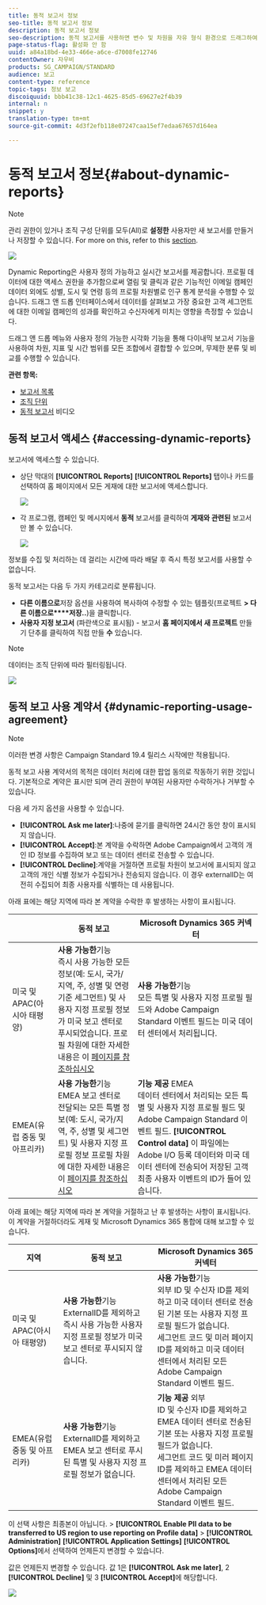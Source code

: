 ```yaml
---
title: 동적 보고서 정보
seo-title: 동적 보고서 정보
description: 동적 보고서 정보
seo-description: 동적 보고서를 사용하면 변수 및 차원을 자유 형식 환경으로 드래그하여 놓고 캠페인의 성공을 분석할 수 있습니다.
page-status-flag: 활성화 안 함
uuid: a84a18bd-4e33-466e-a6ce-d7008fe12746
contentOwner: 자우비
products: SG_CAMPAIGN/STANDARD
audience: 보고
content-type: reference
topic-tags: 정보 보고
discoiquuid: bbb41c38-12c1-4625-85d5-69627e2f4b39
internal: n
snippet: y
translation-type: tm+mt
source-git-commit: 4d3f2efb118e07247caa15ef7edaa67657d164ea

---
```



# 동적 보고서 정보{#about-dynamic-reports}

>[!NOTE]
>
>관리 권한이 있거나 조직 구성 단위를 모두(All)로 **설정한** 사용자만 새 보고서를 만들거나 저장할 수 있습니다. For more on this, refer to this [section](../../administration/using/users-management.md).

![](assets/dynamic_report_intro.png)

Dynamic Reporting은 사용자 정의 가능하고 실시간 보고서를 제공합니다. 프로필 데이터에 대한 액세스 권한을 추가함으로써 열림 및 클릭과 같은 기능적인 이메일 캠페인 데이터 외에도 성별, 도시 및 연령 등의 프로필 차원별로 인구 통계 분석을 수행할 수 있습니다. 드래그 앤 드롭 인터페이스에서 데이터를 살펴보고 가장 중요한 고객 세그먼트에 대한 이메일 캠페인의 성과를 확인하고 수신자에게 미치는 영향을 측정할 수 있습니다.

드래그 앤 드롭 메뉴와 사용자 정의 가능한 시각화 기능을 통해 다이내믹 보고서 기능을 사용하여 차원, 지표 및 시간 범위를 모든 조합에서 결합할 수 있으며, 무제한 분류 및 비교를 수행할 수 있습니다.


**관련 항목:**

* [보고서 목록](../../reporting/using/defining-the-report-period.md)
* [조직 단위](../../administration/using/organizational-units.md)
* [동적 보고서](https://helpx.adobe.com/campaign/kt/acs/using/acs-creating-a-dynamic-report-feature-video-use.html) 비디오

## 동적 보고서 액세스 {#accessing-dynamic-reports}

보고서에 액세스할 수 있습니다.

* 상단 막대의 **[!UICONTROL Reports]** **[!UICONTROL Reports]** 탭이나 카드를 선택하여 홈 페이지에서 모든 게재에 대한 보고서에 액세스합니다.

   ![](assets/campaign_reports_access.png)

* 각 프로그램, 캠페인 및 메시지에서 **동적** 보고서를 클릭하여 **게재와 관련된** 보고서만 볼 수 있습니다.

   ![](assets/campaign_reports_description.png)

정보를 수집 및 처리하는 데 걸리는 시간에 따라 배달 후 즉시 특정 보고서를 사용할 수 없습니다.

동적 보고서는 다음 두 가지 카테고리로 분류됩니다.

* **다른 이름으로**&#x200B;저장 옵션을 사용하여 복사하여 수정할 수 있는 템플릿(프로젝트 **&gt; 다른 이름으로****저장..**)을 클릭합니다.
* **사용자 지정 보고서** (파란색으로 표시됨) - 보고서 **홈 페이지에서 새 프로젝트** 만들기 단추를 클릭하여 직접 만들 **수** 있습니다.

>[!NOTE]
>
>데이터는 조직 단위에 따라 필터링됩니다.

![](assets/dynamic_report_overview.png)

## 동적 보고 사용 계약서 {#dynamic-reporting-usage-agreement}

>[!NOTE]
>
>이러한 변경 사항은 Campaign Standard 19.4 릴리스 시작에만 적용됩니다.

동적 보고 사용 계약서의 목적은 데이터 처리에 대한 팝업 동의로 작동하기 위한 것입니다. 기본적으로 계약은 표시만 되며 관리 권한이 부여된 사용자만 수락하거나 거부할 수 있습니다.

다음 세 가지 옵션을 사용할 수 있습니다.

* **[!UICONTROL Ask me later]**:나중에 묻기를 클릭하면 24시간 동안 창이 표시되지 않습니다.
* **[!UICONTROL Accept]**:본 계약을 수락하면 Adobe Campaign에서 고객의 개인 ID 정보를 수집하여 보고 또는 데이터 센터로 전송할 수 있습니다.
* **[!UICONTROL Decline]**:계약을 거절하면 프로필 차원이 보고서에 표시되지 않고 고객의 개인 식별 정보가 수집되거나 전송되지 않습니다. 이 경우 externalID는 여전히 수집되어 최종 사용자를 식별하는 데 사용됩니다.

아래 표에는 해당 지역에 따라 본 계약을 수락한 후 발생하는 사항이 표시됩니다.

|  | 동적 보고 | Microsoft Dynamics 365 커넥터 |
|---|---|---|
| 미국 및 APAC(아시아 태평양) | **사용 가능한**&#x200B;기능 <br>즉시 사용 가능한 모든 정보(예: 도시, 국가/지역, 주, 성별 및 연령 기준 세그먼트) 및 사용자 지정 프로필 정보가 미국 보고 센터로 푸시되었습니다. 프로필 차원에 대한 자세한 내용은 이 [페이지를 참조하십시오](../../reporting/using/list-of-components-.md) | **사용 가능한**&#x200B;기능 <br>모든 특별 및 사용자 지정 프로필 필드와 Adobe Campaign Standard 이벤트 필드는 미국 데이터 센터에서 처리됩니다. |
| EMEA(유럽 중동 및 아프리카) | **사용 가능한**&#x200B;기능 <br>EMEA 보고 센터로 전달되는 모든 특별 정보(예: 도시, 국가/지역, 주, 성별 및 세그먼트) 및 사용자 지정 프로필 정보 프로필 차원에 대한 자세한 내용은 이 [페이지를 참조하십시오](../../reporting/using/list-of-components-.md) | **기능 제공** EMEA <br>데이터 센터에서 처리되는 모든 특별 및 사용자 지정 프로필 필드 및 Adobe Campaign Standard 이벤트 필드. **[!UICONTROL Control data]** 이 파일에는 Adobe I/O 등록 데이터와 미국 데이터 센터에 전송되어 저장된 고객 최종 사용자 이벤트의 ID가 들어 있습니다. |

아래 표에는 해당 지역에 따라 본 계약을 거절하고 난 후 발생하는 사항이 표시됩니다. 이 계약을 거절하더라도 게재 및 Microsoft Dynamics 365 통합에 대해 보고할 수 있습니다.

| 지역 | 동적 보고 | Microsoft Dynamics 365 커넥터 |
|---|---|---|
| 미국 및 APAC(아시아 태평양) | **사용 가능한**&#x200B;기능 <br> ExternalID를 제외하고 즉시 사용 가능한 사용자 지정 프로필 정보가 미국 보고 센터로 푸시되지 않습니다. | **사용 가능한**&#x200B;기능 <br>외부 ID 및 수신자 ID를 제외하고 미국 데이터 센터로 전송된 기본 또는 사용자 지정 프로필 필드가 없습니다. <br>세그먼트 코드 및 미러 페이지 ID를 제외하고 미국 데이터 센터에서 처리된 모든 Adobe Campaign Standard 이벤트 필드. |
| EMEA(유럽 중동 및 아프리카) | **사용 가능한**&#x200B;기능 <br>ExternalID를 제외하고 EMEA 보고 센터로 푸시된 특별 및 사용자 지정 프로필 정보가 없습니다. | **기능 제공** 외부 <br>ID 및 수신자 ID를 제외하고 EMEA 데이터 센터로 전송된 기본 또는 사용자 지정 프로필 필드가 없습니다. <br>세그먼트 코드 및 미러 페이지 ID를 제외하고 EMEA 데이터 센터에서 처리된 모든 Adobe Campaign Standard 이벤트 필드. |

이 선택 사항은 최종본이 아닙니다. &gt; **[!UICONTROL Enable PII data to be transferred to US region to use reporting on Profile data]** &gt; **[!UICONTROL Administration]** **[!UICONTROL Application Settings]** **[!UICONTROL Options]**&#x200B;에서 선택하여 언제든지 변경할 수 있습니다.

값은 언제든지 변경할 수 있습니다. 값 1은 **[!UICONTROL Ask me later]**, 2 **[!UICONTROL Decline]** 및 3 **[!UICONTROL Accept]**&#x200B;에 해당합니다.

![](assets/pii_window_2.png)
